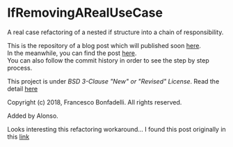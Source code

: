 
# IfRemovingARealUseCase
A real case refactoring of a nested if structure into a chain of responsibility.

This is the repository of a blog post which will published soon [here](https://www.fabrizioduroni.it/blog).  
In the meanwhile, you can find the post [here](./README.md).  
You can also follow the commit history in order to see the step by step process.

This project is under *BSD 3-Clause "New" or "Revised" License*. Read the detail [here](./LICENSE)

Copyright (c) 2018, Francesco Bonfadelli. 
All rights reserved. 

Added by Alonso.

Looks interesting this refactoring workaround...
I found this post originally in this [link](https://technology.lastminute.com/refactor-if-using-a-chain/)
